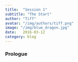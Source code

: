 ```yaml
---
title:  "Session 1"
subtitle: "The Start"
author: "Tiff"
avatar: "/img/authors/tiff.png"
image: "/img/blue_dragon.jpg"
date:   2016-03-12
category: blog
---
```


### Prologue
